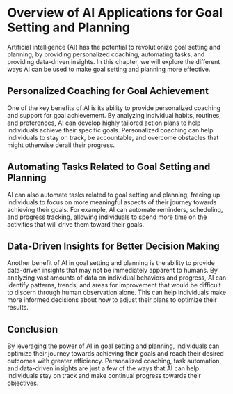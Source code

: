 Overview of AI Applications for Goal Setting and Planning
==================================================================================================================================

Artificial intelligence (AI) has the potential to revolutionize goal setting and planning, by providing personalized coaching, automating tasks, and providing data-driven insights. In this chapter, we will explore the different ways AI can be used to make goal setting and planning more effective.

Personalized Coaching for Goal Achievement
------------------------------------------

One of the key benefits of AI is its ability to provide personalized coaching and support for goal achievement. By analyzing individual habits, routines, and preferences, AI can develop highly tailored action plans to help individuals achieve their specific goals. Personalized coaching can help individuals to stay on track, be accountable, and overcome obstacles that might otherwise derail their progress.

Automating Tasks Related to Goal Setting and Planning
-----------------------------------------------------

AI can also automate tasks related to goal setting and planning, freeing up individuals to focus on more meaningful aspects of their journey towards achieving their goals. For example, AI can automate reminders, scheduling, and progress tracking, allowing individuals to spend more time on the activities that will drive them toward their goals.

Data-Driven Insights for Better Decision Making
-----------------------------------------------

Another benefit of AI in goal setting and planning is the ability to provide data-driven insights that may not be immediately apparent to humans. By analyzing vast amounts of data on individual behaviors and progress, AI can identify patterns, trends, and areas for improvement that would be difficult to discern through human observation alone. This can help individuals make more informed decisions about how to adjust their plans to optimize their results.

Conclusion
----------

By leveraging the power of AI in goal setting and planning, individuals can optimize their journey towards achieving their goals and reach their desired outcomes with greater efficiency. Personalized coaching, task automation, and data-driven insights are just a few of the ways that AI can help individuals stay on track and make continual progress towards their objectives.
